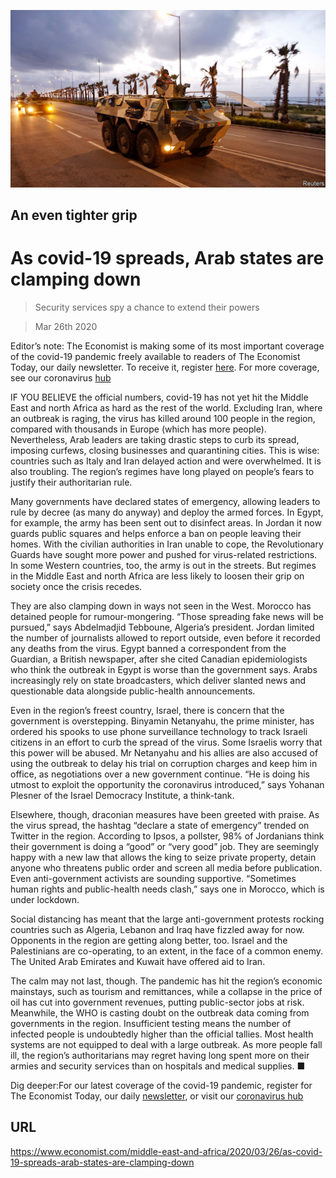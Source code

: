 ![](./images/20200328_MAP005_0.jpg)

## An even tighter grip

# As covid-19 spreads, Arab states are clamping down

> Security services spy a chance to extend their powers

> Mar 26th 2020

Editor’s note: The Economist is making some of its most important coverage of the covid-19 pandemic freely available to readers of The Economist Today, our daily newsletter. To receive it, register [here](https://www.economist.com//newslettersignup). For more coverage, see our coronavirus [hub](https://www.economist.com//coronavirus)

IF YOU BELIEVE the official numbers, covid-19 has not yet hit the Middle East and north Africa as hard as the rest of the world. Excluding Iran, where an outbreak is raging, the virus has killed around 100 people in the region, compared with thousands in Europe (which has more people). Nevertheless, Arab leaders are taking drastic steps to curb its spread, imposing curfews, closing businesses and quarantining cities. This is wise: countries such as Italy and Iran delayed action and were overwhelmed. It is also troubling. The region’s regimes have long played on people’s fears to justify their authoritarian rule.

Many governments have declared states of emergency, allowing leaders to rule by decree (as many do anyway) and deploy the armed forces. In Egypt, for example, the army has been sent out to disinfect areas. In Jordan it now guards public squares and helps enforce a ban on people leaving their homes. With the civilian authorities in Iran unable to cope, the Revolutionary Guards have sought more power and pushed for virus-related restrictions. In some Western countries, too, the army is out in the streets. But regimes in the Middle East and north Africa are less likely to loosen their grip on society once the crisis recedes.

They are also clamping down in ways not seen in the West. Morocco has detained people for rumour-mongering. “Those spreading fake news will be pursued,” says Abdelmadjid Tebboune, Algeria’s president. Jordan limited the number of journalists allowed to report outside, even before it recorded any deaths from the virus. Egypt banned a correspondent from the Guardian, a British newspaper, after she cited Canadian epidemiologists who think the outbreak in Egypt is worse than the government says. Arabs increasingly rely on state broadcasters, which deliver slanted news and questionable data alongside public-health announcements.

Even in the region’s freest country, Israel, there is concern that the government is overstepping. Binyamin Netanyahu, the prime minister, has ordered his spooks to use phone surveillance technology to track Israeli citizens in an effort to curb the spread of the virus. Some Israelis worry that this power will be abused. Mr Netanyahu and his allies are also accused of using the outbreak to delay his trial on corruption charges and keep him in office, as negotiations over a new government continue. “He is doing his utmost to exploit the opportunity the coronavirus introduced,” says Yohanan Plesner of the Israel Democracy Institute, a think-tank.

Elsewhere, though, draconian measures have been greeted with praise. As the virus spread, the hashtag “declare a state of emergency” trended on Twitter in the region. According to Ipsos, a pollster, 98% of Jordanians think their government is doing a “good” or “very good” job. They are seemingly happy with a new law that allows the king to seize private property, detain anyone who threatens public order and screen all media before publication. Even anti-government activists are sounding supportive. “Sometimes human rights and public-health needs clash,” says one in Morocco, which is under lockdown.

Social distancing has meant that the large anti-government protests rocking countries such as Algeria, Lebanon and Iraq have fizzled away for now. Opponents in the region are getting along better, too. Israel and the Palestinians are co-operating, to an extent, in the face of a common enemy. The United Arab Emirates and Kuwait have offered aid to Iran.

The calm may not last, though. The pandemic has hit the region’s economic mainstays, such as tourism and remittances, while a collapse in the price of oil has cut into government revenues, putting public-sector jobs at risk. Meanwhile, the WHO is casting doubt on the outbreak data coming from governments in the region. Insufficient testing means the number of infected people is undoubtedly higher than the official tallies. Most health systems are not equipped to deal with a large outbreak. As more people fall ill, the region’s authoritarians may regret having long spent more on their armies and security services than on hospitals and medical supplies. ■

Dig deeper:For our latest coverage of the covid-19 pandemic, register for The Economist Today, our daily [newsletter](https://www.economist.com//newslettersignup), or visit our [coronavirus hub](https://www.economist.com//coronavirus)

## URL

https://www.economist.com/middle-east-and-africa/2020/03/26/as-covid-19-spreads-arab-states-are-clamping-down
